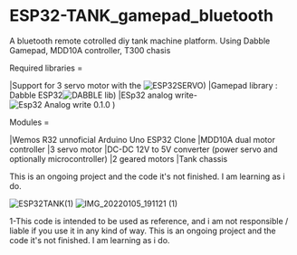# ESP32-TANK_gamepad_bluetooth
A bluetooth remote cotrolled diy tank machine platform. Using Dabble Gamepad, MDD10A controller, T300 chasis

Required libraries =

|Support for 3 servo motor with the ![ESP32SERVO)](https://github.com/STEMpedia/Dabble)
|Gamepad library : Dabble ESP32![DABBLE lib)](https://github.com/STEMpedia/Dabble)
|ESp32 analog write-![Esp32 Analog write 0.1.0 )](https://www.arduino.cc/reference/en/libraries/esp32-analogwrite/)

Modules =

|Wemos R32 unnoficial Arduino Uno ESP32 Clone
|MDD10A dual motor controller 
|3 servo motor
|DC-DC 12V to 5V converter (power servo and optionally microcontroller)
|2 geared motors
|Tank chassis


This is an ongoing project and the code it's not finished. I am learning as i do.





![ESP32TANK(1)](https://user-images.githubusercontent.com/16311096/150753522-0e6289ba-77df-4ef5-adce-b3d14c208d27.jpg)
![IMG_20220105_191121 (1)](https://user-images.githubusercontent.com/16311096/150753539-d7de9401-07fa-4d01-aed4-9a9ded117269.jpg)


1-This code is intended to be used as reference,  and i am not responsible / liable if you use it in any kind of way.
This is an ongoing project and the code it's not finished. I am learning as i do.
